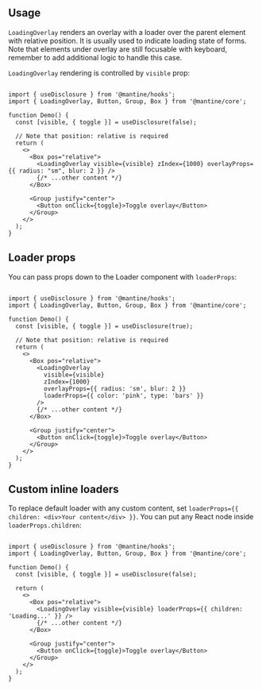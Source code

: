 ## Usage

`LoadingOverlay` renders an overlay with a loader over the parent element with relative position. It is usually used to indicate loading state of forms. Note that elements under overlay are still focusable with keyboard, remember to add additional logic to handle this case.

`LoadingOverlay` rendering is controlled by `visible` prop:

```

import { useDisclosure } from '@mantine/hooks';
import { LoadingOverlay, Button, Group, Box } from '@mantine/core';

function Demo() {
  const [visible, { toggle }] = useDisclosure(false);

  // Note that position: relative is required
  return (
    <>
      <Box pos="relative">
        <LoadingOverlay visible={visible} zIndex={1000} overlayProps={{ radius: "sm", blur: 2 }} />
        {/* ...other content */}
      </Box>

      <Group justify="center">
        <Button onClick={toggle}>Toggle overlay</Button>
      </Group>
    </>
  );
}
```

## Loader props

You can pass props down to the Loader component with `loaderProps`:

```

import { useDisclosure } from '@mantine/hooks';
import { LoadingOverlay, Button, Group, Box } from '@mantine/core';

function Demo() {
  const [visible, { toggle }] = useDisclosure(true);

  // Note that position: relative is required
  return (
    <>
      <Box pos="relative">
        <LoadingOverlay
          visible={visible}
          zIndex={1000}
          overlayProps={{ radius: 'sm', blur: 2 }}
          loaderProps={{ color: 'pink', type: 'bars' }}
        />
        {/* ...other content */}
      </Box>

      <Group justify="center">
        <Button onClick={toggle}>Toggle overlay</Button>
      </Group>
    </>
  );
}
```

## Custom inline loaders

To replace default loader with any custom content, set `loaderProps={{ children: <div>Your content</div> }}`. You can put any React node inside `loaderProps.children`:

```

import { useDisclosure } from '@mantine/hooks';
import { LoadingOverlay, Button, Group, Box } from '@mantine/core';

function Demo() {
  const [visible, { toggle }] = useDisclosure(false);

  return (
    <>
      <Box pos="relative">
        <LoadingOverlay visible={visible} loaderProps={{ children: 'Loading...' }} />
        {/* ...other content */}
      </Box>

      <Group justify="center">
        <Button onClick={toggle}>Toggle overlay</Button>
      </Group>
    </>
  );
}
```